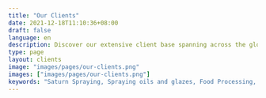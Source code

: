 ```yaml
---
title: "Our Clients"
date: 2021-12-18T11:10:36+08:00
draft: false
language: en
description: Discover our extensive client base spanning across the globe, from the USA and UK to Germany, Italy, and beyond. Saturn Spraying Ltd. delivers cutting-edge food processing machines worldwide.
type: page
layout: clients
image: "images/pages/our-clients.png"
images: ["images/pages/our-clients.png"]
keywords: "Saturn Spraying, Spraying oils and glazes, Food Processing, Food Production, Our Agents, Our Clients, Distributors, Egg Glazing"
---
```

